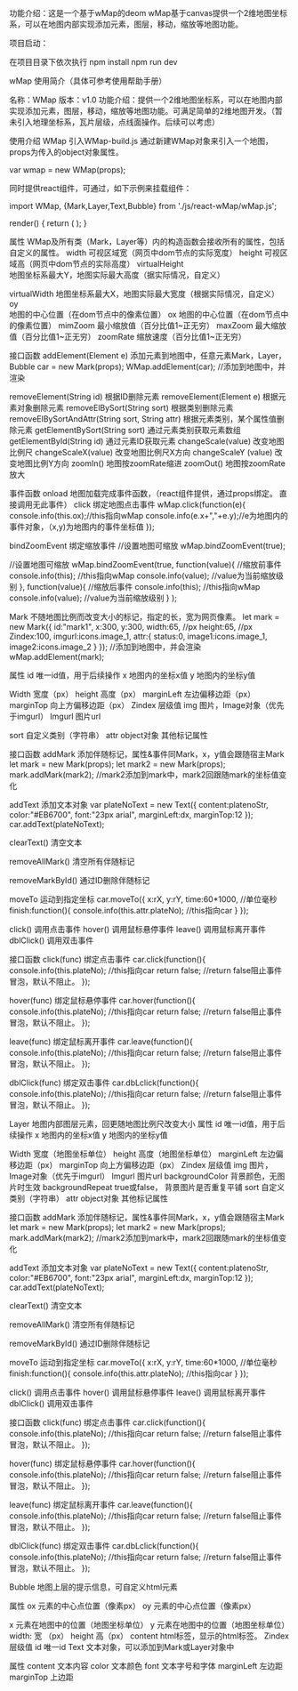 
功能介绍：这是一个基于wMap的deom
wMap基于canvas提供一个2维地图坐标系，可以在地图内部实现添加元素，图层，移动，缩放等地图功能。

项目启动：

在项目目录下依次执行
 npm install
 npm run dev


wMap 使用简介（具体可参考使用帮助手册）

名称：WMap
版本：v1.0
功能介绍：提供一个2维地图坐标系，可以在地图内部实现添加元素，图层，移动，缩放等地图功能。可满足简单的2维地图开发。（暂未引入地理坐标系，瓦片层级，点线面操作。后续可以考虑）

使用介绍
WMap
引入WMap-build.js 通过新建WMap对象来引入一个地图，props为传入的object对象属性。

var wmap = new WMap(props);

同时提供react组件，可通过，如下示例来挂载组件：

import WMap, {Mark,Layer,Text,Bubble} from './js/react-wMap/wMap.js';

render() {
        return (
            <WMap width={document.body.clientWidth} height={document.body.clientHeight} virtualHeight="1000" virtualWidth="1000" oy="931" fps="10" minZoom="10" maxZoom="1000" onload={this.onload} />
        );
}

属性
WMap及所有类（Mark，Layer等）内的构造函数会接收所有的属性，包括自定义的属性。
width 
可视区域宽（网页中dom节点的实际宽度）
height
可视区域高（网页中dom节点的实际高度）
virtualHeight  
地图坐标系最大Y，地图实际最大高度（据实际情况，自定义）

virtualWidth
地图坐标系最大X，地图实际最大宽度（根据实际情况，自定义）
oy   
地图的中心位置（在dom节点中的像素位置）
ox
地图的中心位置（在dom节点中的像素位置）
mimZoom
最小缩放值（百分比值1~正无穷）
maxZoom 
最大缩放值（百分比值1~正无穷）
zoomRate
缩放速度（百分比值1~正无穷）


接口函数
addElement(Element e)
添加元素到地图中，任意元素Mark，Layer，Bubble
car = new Mark(props);
WMap.addElement(car);
//添加到地图中，并渲染

removeElement(String id) 
根据ID删除元素
removeElement(Element e) 
根据元素对象删除元素
removeElBySort(String sort) 
根据类别删除元素
removeElBySortAndAttr(String sort, String attr) 
根据元素类别，某个属性值删除元素
getElementBySort(String sort) 
通过元素类别获取元素数组
getElementById(String id) 
通过元素ID获取元素
changeScale(value) 
改变地图比例尺
changeScaleX(value) 
改变地图比例尺X方向
changeScaleY (value) 
改变地图比例Y方向
zoomIn()
地图按zoomRate缩进
zoomOut()
地图按zoomRate放大

事件函数
onload 
地图加载完成事件函数，（react组件提供，通过props绑定。 直接调用无此事件）
click
绑定地图点击事件
wMap.click(function(e){
    console.info(this.ox);//this指向wMap
    console.info(e.x+","+e.y);//e为地图内的事件对象，（x,y)为地图内的事件坐标值
});

bindZoomEvent 
绑定缩放事件
//设置地图可缩放
wMap.bindZoomEvent(true);

//设置地图可缩放
wMap.bindZoomEvent(true,
    function(value){ //缩放前事件
        console.info(this); //this指向wMap
        console.info(value); //value为当前缩放级别
    },
    function(value){ //缩放后事件
        console.info(this); //this指向wMap
        console.info(value); //value为当前缩放级别
    }
);

Mark
不随地图比例而改变大小的标记，指定的长，宽为网页像素。
let mark = new Mark({
            id:"mark1",
            x:300,
            y:300,
            width:65,   //px
            height:65,  //px
            Zindex:100,
            imgurl:icons.image_1,
            attr:{
                status:0,
                image1:icons.image_1,
                image2:icons.image_2
            }
});
//添加到地图中，并会渲染
wMap.addElement(mark);

属性
id 
唯一id值，用于后续操作
x 
地图内的坐标x值
y 
地图内的坐标y值

Width
宽度（px）
height 
高度（px）
marginLeft
左边偏移边距（px）
marginTop
向上方偏移边距（px）
Zindex 
层级值
img 
图片，Image对象（优先于imgurl）
Imgurl
图片url

sort
自定义类别（字符串）
attr
object对象
其他标记属性


接口函数
addMark
添加伴随标记，属性&事件同Mark，x，y值会跟随宿主Mark
let mark = new Mark(props);
let mark2 = new Mark(props);
mark.addMark(mark2);
//mark2添加到mark中，mark2回跟随mark的坐标值变化

addText
添加文本对象
var plateNoText = new Text({
    content:platenoStr,
    color:"#EB6700",
    font:"23px arial",
    marginLeft:dx,
    marginTop:12
});
car.addText(plateNoText);

clearText()
清空文本

removeAllMark()
清空所有伴随标记

removeMarkById()
通过ID删除伴随标记

moveTo
运动到指定坐标
car.moveTo({
    x:rX,
    y:rY,
    time:60*1000,    //单位毫秒
    finish:function(){
        console.info(this.attr.plateNo);  //this指向car
    }
});

click()
调用点击事件
hover()
调用鼠标悬停事件
leave()
调用鼠标离开事件
dblClick()
调用双击事件

接口函数
click(func)
绑定点击事件
car.click(function(){
    console.info(this.plateNo); //this指向car
    return false;  //return false阻止事件冒泡，默认不阻止。
});

hover(func)
绑定鼠标悬停事件
car.hover(function(){
    console.info(this.plateNo); //this指向car
    return false;  //return false阻止事件冒泡，默认不阻止。
});

leave(func)
绑定鼠标离开事件
car.leave(function(){
    console.info(this.plateNo); //this指向car
    return false;  //return false阻止事件冒泡，默认不阻止。
});

dblClick(func)
绑定双击事件
car.dbLclick(function(){
    console.info(this.plateNo); //this指向car
    return false;  //return false阻止事件冒泡，默认不阻止。
});

Layer
地图内部图层元素，回更随地图比例尺改变大小
属性
id 
唯一id值，用于后续操作
x 
地图内的坐标x值
y 
地图内的坐标y值

Width
宽度（地图坐标单位）
height 
高度（地图坐标单位）
marginLeft
左边偏移边距（px）
marginTop
向上方偏移边距（px）
Zindex 
层级值
img 
图片，Image对象（优先于imgurl）
Imgurl
图片url
backgroundColor
背景颜色，无图片时生效
backgroundRepeat
true或false， 背景图片是否重复平铺
sort
自定义类别（字符串）
attr
object对象
其他标记属性


接口函数
addMark
添加伴随标记，属性&事件同Mark，x，y值会跟随宿主Mark
let mark = new Mark(props);
let mark2 = new Mark(props);
mark.addMark(mark2);
//mark2添加到mark中，mark2回跟随mark的坐标值变化

addText
添加文本对象
var plateNoText = new Text({
    content:platenoStr,
    color:"#EB6700",
    font:"23px arial",
    marginLeft:dx,
    marginTop:12
});
car.addText(plateNoText);

clearText()
清空文本

removeAllMark()
清空所有伴随标记

removeMarkById()
通过ID删除伴随标记

moveTo
运动到指定坐标
car.moveTo({
    x:rX,
    y:rY,
    time:60*1000,    //单位毫秒
    finish:function(){
        console.info(this.attr.plateNo);  //this指向car
    }
});

click()
调用点击事件
hover()
调用鼠标悬停事件
leave()
调用鼠标离开事件
dblClick()
调用双击事件

接口函数
click(func)
绑定点击事件
car.click(function(){
    console.info(this.plateNo); //this指向car
    return false;  //return false阻止事件冒泡，默认不阻止。
});

hover(func)
绑定鼠标悬停事件
car.hover(function(){
    console.info(this.plateNo); //this指向car
    return false;  //return false阻止事件冒泡，默认不阻止。
});

leave(func)
绑定鼠标离开事件
car.leave(function(){
    console.info(this.plateNo); //this指向car
    return false;  //return false阻止事件冒泡，默认不阻止。
});

dblClick(func)
绑定双击事件
car.dbLclick(function(){
    console.info(this.plateNo); //this指向car
    return false;  //return false阻止事件冒泡，默认不阻止。
});



Bubble
地图上层的提示信息，可自定义html元素

属性
ox
元素的中心点位置（像素px）
oy
元素的中心点位置（像素px）

x
元素在地图中的位置（地图坐标单位）
y
元素在地图中的位置（地图坐标单位）
width:
宽 （px）
height
高（px）
content
html标签，显示的html标签。
Zindex
层级值
id
唯一id
Text
文本对象，可以添加到Mark或Layer对象中

属性
content
文本内容
color
文本颜色
font
文本字号和字体
marginLeft
左边距
marginTop
上边距




